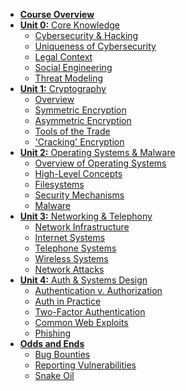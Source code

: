 - [**Course Overview**](/)
- [**Unit 0:** Core Knowledge]()
    - [Cybersecurity & Hacking]()
    - [Uniqueness of Cybersecurity]()
    - [Legal Context]()
    - [Social Engineering]()
    - [Threat Modeling]()
- [**Unit 1:** Cryptography]()
    - [Overview]()
    - [Symmetric Encryption]()
    - [Asymmetric Encryption ]()
    - [Tools of the Trade]()
    - ['Cracking' Encryption]()
- [**Unit 2:** Operating Systems & Malware]()
    - [Overview of Operating Systems]()
    - [High-Level Concepts]()
    - [Filesystems]()
    - [Security Mechanisms]()
    - [Malware]()
- [**Unit 3:** Networking & Telephony]()
    - [Network Infrastructure]()
    - [Internet Systems]()
    - [Telephone Systems]()
    - [Wireless Systems]()
    - [Network Attacks]()
- [**Unit 4:** Auth & Systems Design]()
    - [Authentication v. Authorization]()
    - [Auth in Practice]()
    - [Two-Factor Authentication]()
    - [Common Web Exploits]()
    - [Phishing]()
- [**Odds and Ends**]()
    - [Bug Bounties]()
    - [Reporting Vulnerabilities]()
    - [Snake Oil]()